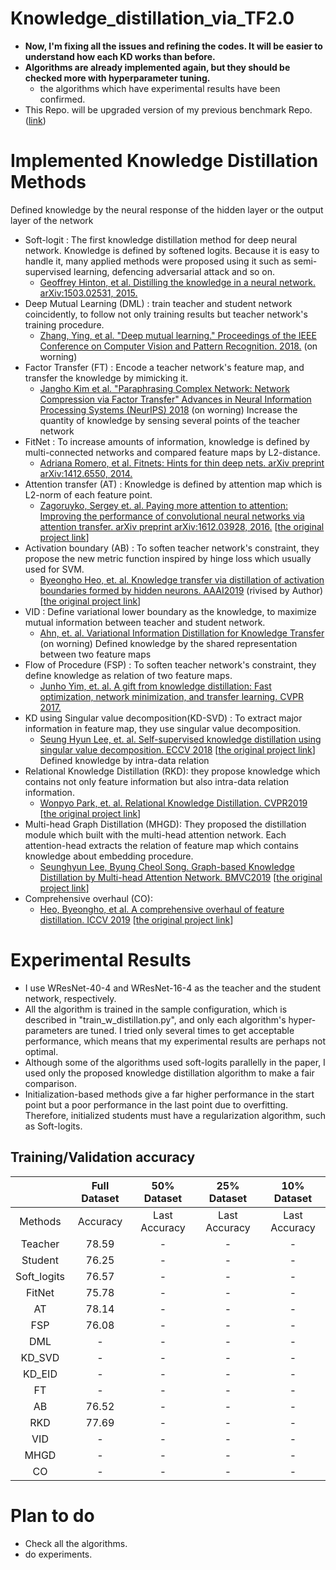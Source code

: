 # Knowledge_distillation_via_TF2.0
- **Now, I'm fixing all the issues and refining the codes. It will be easier to understand how each KD works than before.**
- **Algorithms are already implemented again, but they should be checked more with hyperparameter tuning.**
  - the algorithms which have experimental results have been confirmed.
- This Repo. will be upgraded version of my previous benchmark Repo. ([link](https://github.com/sseung0703/KD_methods_with_TF))
  
# Implemented Knowledge Distillation Methods
Defined knowledge by the neural response of the hidden layer or the output layer of the network
- Soft-logit : The first knowledge distillation method for deep neural network. Knowledge is defined by softened logits. Because it is easy to handle it, many applied methods were proposed using it such as semi-supervised learning, defencing adversarial attack and so on.
  - [Geoffrey Hinton, et al. Distilling the knowledge in a neural network. arXiv:1503.02531, 2015.](https://arxiv.org/abs/1503.02531)
- Deep Mutual Learning (DML) : train teacher and student network coincidently, to follow not only training results but teacher network's training procedure.
  - [Zhang, Ying, et al. "Deep mutual learning." Proceedings of the IEEE Conference on Computer Vision and Pattern Recognition. 2018.](http://openaccess.thecvf.com/content_cvpr_2018/html/Zhang_Deep_Mutual_Learning_CVPR_2018_paper.html) (on worning)
- Factor Transfer (FT) : Encode a teacher network's feature map, and transfer the knowledge by mimicking it.
  - [Jangho Kim et al. "Paraphrasing Complex Network: Network Compression via Factor Transfer" Advances in Neural Information Processing Systems (NeurIPS) 2018](https://papers.nips.cc/paper/7541-paraphrasing-complex-network-network-compression-via-factor-transfer) (on worning)
Increase the quantity of knowledge by sensing several points of the teacher network
- FitNet : To increase amounts of information, knowledge is defined by multi-connected networks and compared feature maps by L2-distance.
  - [Adriana Romero, et al. Fitnets: Hints for thin deep nets. arXiv preprint arXiv:1412.6550, 2014.](https://arxiv.org/abs/1412.6550)
- Attention transfer (AT) : Knowledge is defined by attention map which is L2-norm of each feature point.
  - [Zagoruyko, Sergey et. al. Paying more attention to attention: Improving the performance of convolutional neural networks via attention transfer. arXiv preprint arXiv:1612.03928, 2016.](https://arxiv.org/pdf/1612.03928.pdf) [[the original project link](https://github.com/szagoruyko/attention-transfer)]
- Activation boundary (AB) : To soften teacher network's constraint, they propose the new metric function inspired by hinge loss which usually used for SVM.
  - [Byeongho Heo, et. al. Knowledge transfer via distillation of activation boundaries formed by hidden neurons. AAAI2019](https://arxiv.org/abs/1811.03233) (rivised by Author) [[the original project link](https://github.com/bhheo/AB_distillation)]
- VID : Define variational lower boundary as the knowledge, to maximize mutual information between teacher and student network. 
  - [Ahn, et. al. Variational Information Distillation for Knowledge Transfer](http://openaccess.thecvf.com/content_CVPR_2019/papers/Ahn_Variational_Information_Distillation_for_Knowledge_Transfer_CVPR_2019_paper.pdf) (on worning)
Defined knowledge by the shared representation between two feature maps
- Flow of Procedure (FSP) : To soften teacher network's constraint, they define knowledge as relation of two feature maps.
  - [Junho Yim, et. al. A gift from knowledge distillation:
Fast optimization, network minimization, and transfer learning. CVPR 2017.](http://openaccess.thecvf.com/content_cvpr_2017/html/Yim_A_Gift_From_CVPR_2017_paper.html)
- KD using Singular value decomposition(KD-SVD) : To extract major information in feature map, they use singular value decomposition.
  - [Seung Hyun Lee, et. al. Self-supervised knowledge distillation using singular value decomposition. ECCV 2018](http://openaccess.thecvf.com/content_ECCV_2018/html/SEUNG_HYUN_LEE_Self-supervised_Knowledge_Distillation_ECCV_2018_paper.html) [[the original project link](https://github.com/sseung0703/SSKD_SVD)]
Defined knowledge by intra-data relation
- Relational Knowledge Distillation (RKD): they propose knowledge which contains not only feature information but also intra-data relation information.
  - [Wonpyo Park, et. al. Relational Knowledge Distillation. CVPR2019](https://arxiv.org/abs/1904.05068?context=cs.LG) [[the original project link](https://github.com/lenscloth/RKD)]
- Multi-head Graph Distillation (MHGD): They proposed the distillation module which built with the multi-head attention network. 
Each attention-head extracts the relation of feature map which contains knowledge about embedding procedure.
  - [Seunghyun Lee, Byung Cheol Song. Graph-based Knowledge Distillation by Multi-head Attention Network. BMVC2019](https://arxiv.org/abs/1907.02226) [[the original project link](https://github.com/sseung0703/MHGD)]
- Comprehensive overhaul (CO): 
  - [Heo, Byeongho, et al. A comprehensive overhaul of feature distillation. ICCV 2019](https://openaccess.thecvf.com/content_ICCV_2019/html/Heo_A_Comprehensive_Overhaul_of_Feature_Distillation_ICCV_2019_paper.html) [[the original project link](https://github.com/clovaai/overhaul-distillation/)]

# Experimental Results
- I use WResNet-40-4 and WResNet-16-4 as the teacher and the student network, respectively.
- All the algorithm is trained in the sample configuration, which is described in "train_w_distillation.py", and only each algorithm's hyper-parameters are tuned. I tried only several times to get acceptable performance, which means that my experimental results are perhaps not optimal.
- Although some of the algorithms used soft-logits parallelly in the paper, I used only the proposed knowledge distillation algorithm to make a fair comparison.
- Initialization-based methods give a far higher performance in the start point but a poor performance in the last point due to overfitting. Therefore, initialized students must have a regularization algorithm, such as Soft-logits.

## Training/Validation accuracy

|             |  Full Dataset |  50% Dataset  |  25% Dataset  |  10% Dataset  |
|:-----------:|:-------------:|:-------------:|:-------------:|:-------------:|
|   Methods   | Accuracy | Last Accuracy | Last Accuracy | Last Accuracy |
|   Teacher   |    78.59 |       -       |       -       |       -       |
|   Student   |    76.25 |       -       |       -       |       -       |
| Soft_logits |    76.57 |       -       |       -       |       -       |
|   FitNet    |    75.78 |       -       |       -       |       -       |
|      AT     |    78.14 |       -       |       -       |       -       |
|     FSP     |    76.08 |       -       |       -       |       -       |
|     DML     |        - |       -       |       -       |       -       |
|    KD_SVD   |        - |       -       |       -       |       -       |
|    KD_EID   |        - |       -       |       -       |       -       |
|      FT     |        - |       -       |       -       |       -       |
|      AB     |    76.52 |       -       |       -       |       -       |
|     RKD     |    77.69 |       -       |       -       |       -       |
|     VID     |        - |       -       |       -       |       -       |
|     MHGD    |        - |       -       |       -       |       -       |
|      CO     |        - |       -       |       -       |       -       |

# Plan to do
- Check all the algorithms.
- do experiments.
